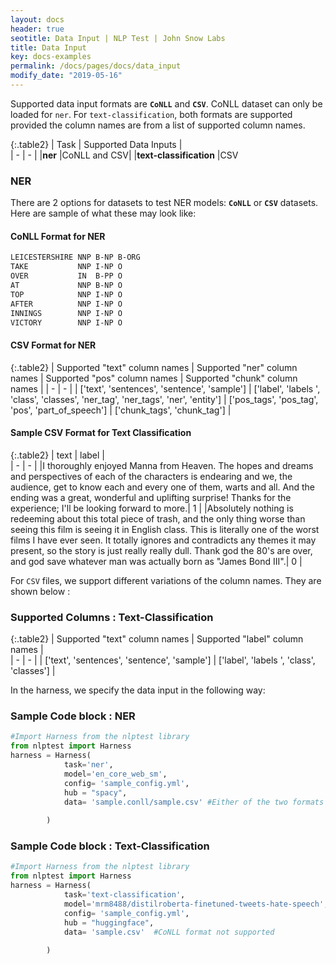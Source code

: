 ```yaml
---
layout: docs
header: true
seotitle: Data Input | NLP Test | John Snow Labs
title: Data Input
key: docs-examples
permalink: /docs/pages/docs/data_input
modify_date: "2019-05-16"
---
```


<div class="main-docs" markdown="1"><div class="h3-box" markdown="1">

Supported data input formats are **`CoNLL`** and **`CSV`**. CoNLL dataset can only be loaded for `ner`. For `text-classification`, both formats are supported provided the column names are from a list of supported column names.

{:.table2}
| Task  | Supported Data Inputs |  
| - | - | 
|**ner**     |CoNLL and CSV|
|**text-classification**     |CSV

</div><div class="h3-box" markdown="1">

### NER

There are 2 options for datasets to test NER models: **`CoNLL`** or **`CSV`** datasets. Here are sample of what these may look like:

#### CoNLL Format for NER

```bash
LEICESTERSHIRE NNP B-NP B-ORG
TAKE           NNP I-NP O
OVER           IN  B-PP O
AT             NNP B-NP O
TOP            NNP I-NP O
AFTER          NNP I-NP O
INNINGS        NNP I-NP O
VICTORY        NNP I-NP O
```

#### CSV Format for NER

{:.table2}
| Supported "text" column names | Supported "ner" column names | Supported "pos" column names | Supported "chunk" column names | 
| - | - | 
| ['text', 'sentences', 'sentence', 'sample'] |  ['label', 'labels ', 'class', 'classes', 'ner_tag', 'ner_tags', 'ner', 'entity'] |  ['pos_tags', 'pos_tag', 'pos', 'part_of_speech'] | ['chunk_tags', 'chunk_tag'] |


#### Sample CSV Format for Text Classification

{:.table2}
| text | label  |  
| - | - | 
|I thoroughly enjoyed Manna from Heaven. The hopes and dreams and perspectives of each of the characters is endearing and we, the audience, get to know each and every one of them, warts and all. And the ending was a great, wonderful and uplifting surprise! Thanks for the experience; I'll be looking forward to more.| 1 |
|Absolutely nothing is redeeming about this total piece of trash, and the only thing worse than seeing this film is seeing it in English class. This is literally one of the worst films I have ever seen. It totally ignores and contradicts any themes it may present, so the story is just really really dull. Thank god the 80's are over, and god save whatever man was actually born as "James Bond III".| 0 |

For `CSV` files, we support different variations of the column names. They are shown below :

</div><div class="h3-box" markdown="1">

### Supported Columns : Text-Classification

{:.table2}
| Supported "text" column names | Supported "label" column names   |  
| - | - | 
| ['text', 'sentences', 'sentence', 'sample'] | ['label', 'labels ', 'class', 'classes'] |

</div><div class="h3-box" markdown="1">



In the harness, we specify the data input in the following way:

</div><div class="h3-box" markdown="1">

### Sample Code block : NER

```python
#Import Harness from the nlptest library
from nlptest import Harness
harness = Harness(
            task='ner',
            model='en_core_web_sm',
            config= 'sample_config.yml',
            hub = "spacy",
            data= 'sample.conll/sample.csv' #Either of the two formats can be specified.
         
        )
```

</div><div class="h3-box" markdown="1">

### Sample Code block : Text-Classification

```python
#Import Harness from the nlptest library
from nlptest import Harness
harness = Harness(
            task='text-classification',
            model='mrm8488/distilroberta-finetuned-tweets-hate-speech',
            config= 'sample_config.yml',
            hub = "huggingface",
            data= 'sample.csv'  #CoNLL format not supported
         
        )

```

</div></div>